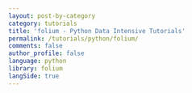 ```yaml
---
layout: post-by-category
category: tutorials
title: 'folium - Python Data Intensive Tutorials'
permalink: /tutorials/python/folium/
comments: false
author_profile: false
language: python
library: folium
langSide: true
---
```

